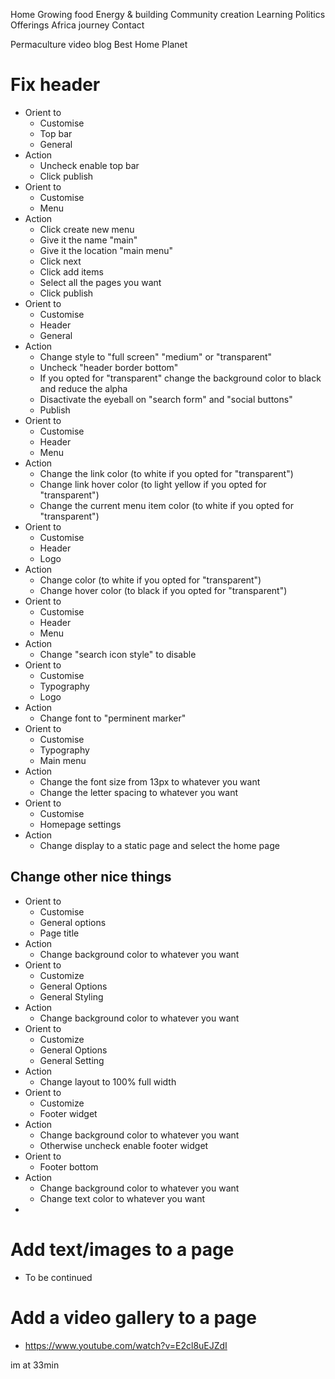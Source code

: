 
Home
Growing food
Energy & building
Community creation
Learning
Politics
Offerings
Africa journey
Contact


Permaculture video blog
Best Home Planet



# Fix header
- Orient to
	- Customise
	- Top bar
	- General 
- Action
	- Uncheck enable top bar
	- Click publish
- Orient to 
	- Customise
	- Menu
- Action 
	- Click create new menu
	- Give it the name "main"
	- Give it the location "main menu"
	- Click next
	- Click add items
	- Select all the pages you want
	- Click publish
- Orient to 
	- Customise
	- Header
	- General
- Action
	- Change style to "full screen" "medium" or "transparent"
	- Uncheck "header border bottom"
	- If you opted for "transparent" change the background color to black and reduce the alpha
	- Disactivate the eyeball on "search form" and "social buttons"
	- Publish 
- Orient to
	- Customise
	- Header
	- Menu 
- Action 
	- Change the link color (to white if you opted for "transparent")
	- Change link hover color (to light yellow if you opted for "transparent")
	- Change the current menu item color (to white if you opted for "transparent")  
- Orient to
	- Customise
	- Header
	- Logo 
- Action 
	- Change color (to white if you opted for "transparent")
	- Change hover color (to black if you opted for "transparent")
- Orient to
	- Customise
	- Header
	- Menu 
- Action 
	- Change "search icon style" to disable
- Orient to
	- Customise
	- Typography
	- Logo
- Action 
	- Change font to "perminent marker"
- Orient to
	- Customise
	- Typography
	- Main menu
- Action 
	- Change the font size from 13px to whatever you want
	- Change the letter spacing to whatever you want
- Orient to
	- Customise
	- Homepage settings
- Action 
	- Change display to a static page and select the home page

## Change other nice things

- Orient to
	- Customise 
	- General options
	- Page title
- Action 
	- Change background color to whatever you want
- Orient to
	- Customize 
	- General Options 
	- General Styling
- Action 
	- Change background color to whatever you want
- Orient to
	- Customize 
	- General Options 
	- General Setting
- Action 
	- Change layout to 100% full width
- Orient to 
	- Customize 
	- Footer widget
- Action 
	- Change background color to whatever you want 
	- Otherwise uncheck enable footer widget 
- Orient to 
	- Footer bottom 
- Action 
	- Change background color to whatever you want 
	- Change text color to whatever you want
- 

# Add text/images to a page

- To be continued 

# Add a video gallery to a page 

- https://www.youtube.com/watch?v=E2cl8uEJZdI

im at 33min